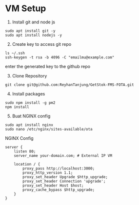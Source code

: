 # VM Setup


1. Install git and node js

```
sudo apt install git -y
sudo apt install nodejs -y
```

2. Create key to access git repo

```
ls ~/.ssh
ssh-keygen -t rsa -b 4096 -C "emailmu@example.com"
```

enter the generated key to the github repo

3. Clone Repository
```
git clone git@github.com:ReyhanTanjung/GetStok-FMS-FOTA.git
```

4. Install packages
```
sudo npm install -g pm2
npm install
```

5. Buat NGINX config
```
sudo apt install nginx
sudo nano /etc/nginx/sites-available/ota
```
NGINX Config
```
server {
    listen 80;
    server_name your-domain.com; # External IP VM

    location / {
        proxy_pass http://localhost:3000;
        proxy_http_version 1.1;
        proxy_set_header Upgrade $http_upgrade;
        proxy_set_header Connection 'upgrade';
        proxy_set_header Host $host;
        proxy_cache_bypass $http_upgrade;
    }
}
```